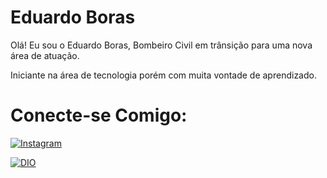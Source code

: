 # Eduardo Boras
Olá! Eu sou o Eduardo Boras, Bombeiro Civil em trânsição para uma nova área de atuação.

Iniciante na área de tecnologia porém com muita vontade de aprendizado.

# Conecte-se Comigo:
[![Instagram](https://img.shields.io/badge/Instagram-000?style=for-the-badge&logo=instagram)](https://www.instagram.com/EduardoBoras/) 

[![DIO](https://img.shields.io/badge/DIO-000?style=for-the-badge&logo=DIO)](https://www.dio.me/users/eddylou5) 

